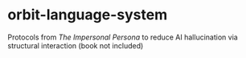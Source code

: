 # orbit-language-system
Protocols from *The Impersonal Persona* to reduce AI hallucination via structural interaction (book not included)

